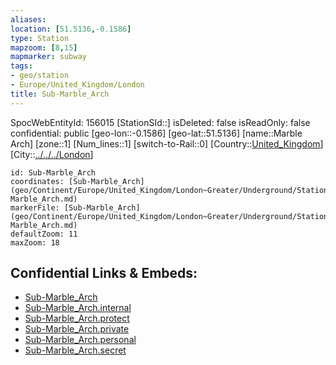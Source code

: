 ```yaml
---
aliases: 
location: [51.5136,-0.1586]
type: Station 
mapzoom: [8,15] 
mapmarker: subway 
tags:
- geo/station
- Europe/United_Kingdom/London
title: Sub-Marble_Arch
---
```

SpocWebEntityId: 156015
[StationSId::]
isDeleted: false
isReadOnly: false
confidential: public
[geo-lon::-0.1586]
[geo-lat::51.5136]
[name::Marble Arch]
[zone::1]
[Num_lines::1]
[switch-to-Rail::0]
[Country::[United_Kingdom](geo/Continent/Europe/United_Kingdom.md)]
[City::[../../../London](../../../London)]


```leaflet
id: Sub-Marble_Arch
coordinates: [Sub-Marble_Arch](geo/Continent/Europe/United_Kingdom/London~Greater/Underground/Station/Sub-Marble_Arch.md)
markerFile: [Sub-Marble_Arch](geo/Continent/Europe/United_Kingdom/London~Greater/Underground/Station/Sub-Marble_Arch.md)
defaultZoom: 11 
maxZoom: 18
```


## Confidential Links & Embeds: 
- [Sub-Marble_Arch](../../../../../../../../_public/geo/Continent/Europe/United_Kingdom/London~Greater/Underground/Station/Sub-Marble_Arch.md) 
- [Sub-Marble_Arch.internal](../../../../../../../../_internal/geo/Continent/Europe/United_Kingdom/London~Greater/Underground/Station/Sub-Marble_Arch.internal.md) 
- [Sub-Marble_Arch.protect](../../../../../../../../_protect/geo/Continent/Europe/United_Kingdom/London~Greater/Underground/Station/Sub-Marble_Arch.protect.md) 
- [Sub-Marble_Arch.private](../../../../../../../../_private/geo/Continent/Europe/United_Kingdom/London~Greater/Underground/Station/Sub-Marble_Arch.private.md) 
- [Sub-Marble_Arch.personal](../../../../../../../../_personal/geo/Continent/Europe/United_Kingdom/London~Greater/Underground/Station/Sub-Marble_Arch.personal.md) 
- [Sub-Marble_Arch.secret](../../../../../../../../_secret/geo/Continent/Europe/United_Kingdom/London~Greater/Underground/Station/Sub-Marble_Arch.secret.md) 

